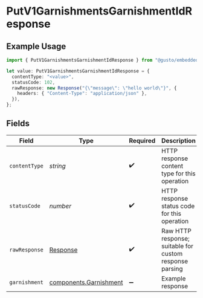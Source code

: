 # PutV1GarnishmentsGarnishmentIdResponse

## Example Usage

```typescript
import { PutV1GarnishmentsGarnishmentIdResponse } from "@gusto/embedded-api/models/operations";

let value: PutV1GarnishmentsGarnishmentIdResponse = {
  contentType: "<value>",
  statusCode: 102,
  rawResponse: new Response("{\"message\": \"hello world\"}", {
    headers: { "Content-Type": "application/json" },
  }),
};
```

## Fields

| Field                                                                 | Type                                                                  | Required                                                              | Description                                                           |
| --------------------------------------------------------------------- | --------------------------------------------------------------------- | --------------------------------------------------------------------- | --------------------------------------------------------------------- |
| `contentType`                                                         | *string*                                                              | :heavy_check_mark:                                                    | HTTP response content type for this operation                         |
| `statusCode`                                                          | *number*                                                              | :heavy_check_mark:                                                    | HTTP response status code for this operation                          |
| `rawResponse`                                                         | [Response](https://developer.mozilla.org/en-US/docs/Web/API/Response) | :heavy_check_mark:                                                    | Raw HTTP response; suitable for custom response parsing               |
| `garnishment`                                                         | [components.Garnishment](../../models/components/garnishment.md)      | :heavy_minus_sign:                                                    | Example response                                                      |